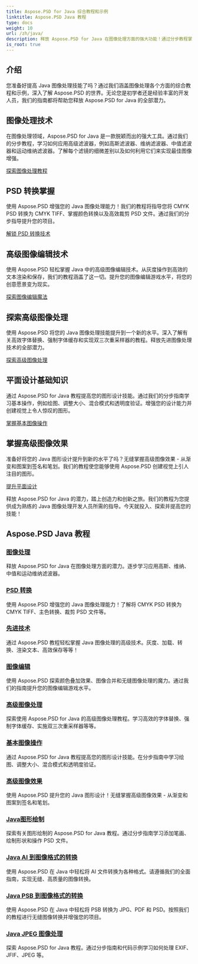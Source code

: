 ```yaml
---
title: Aspose.PSD for Java 综合教程和示例
linktitle: Aspose.PSD Java 教程
type: docs
weight: 10
url: /zh/java/
description: 释放 Aspose.PSD for Java 在图像处理方面的强大功能！通过分步教程掌握高斯、维纳、中值和运动维纳等滤波器。
is_root: true
---
```


## 介绍

您准备好提高 Java 图像处理技能了吗？通过我们涵盖图像处理各个方面的综合教程和示例，深入了解 Aspose.PSD 的世界。无论您是初学者还是经验丰富的开发人员，我们的指南都将帮助您释放 Aspose.PSD for Java 的全部潜力。

## 图像处理技术

在图像处理领域，Aspose.PSD for Java 是一款脱颖而出的强大工具。通过我们的分步教程，学习如何应用高级滤波器，例如高斯滤波器、维纳滤波器、中值滤波器和运动维纳滤波器。了解每个滤镜的细微差别以及如何利用它们来实现最佳图像增强。

[探索图像处理教程](./image-processing/)

## PSD 转换掌握

使用 Aspose.PSD 增强您的 Java 图像处理能力！我们的教程将指导您将 CMYK PSD 转换为 CMYK TIFF、掌握颜色转换以及高效裁剪 PSD 文件。通过我们的分步指导提升您的项目。

[解锁 PSD 转换技术](./psd-conversion/)

## 高级图像编辑技术

使用 Aspose.PSD 轻松掌握 Java 中的高级图像编辑技术。从灰度操作到高效的文本渲染和保存，我们的教程涵盖了这一切。提升您的图像编辑游戏水平，将您的创意愿景变为现实。

[探索图像编辑魔法](./image-editing/)

## 探索高级图像处理

使用 Aspose.PSD 将您的 Java 图像处理技能提升到一个新的水平。深入了解有关高效字体替换、强制字体缓存和实现双三次重采样器的教程。释放先进图像处理技术的全部潜力。

[探索高级图像处理](./advanced-image-manipulation/)

## 平面设计基础知识

通过 Aspose.PSD for Java 教程提高您的图形设计技能。通过我们的分步指南学习基本操作，例如绘图、调整大小、混合模式和透明度验证。增强您的设计能力并创建视觉上令人惊叹的图形。

[掌握基本图像操作](./basic-image-operations/)

## 掌握高级图像效果

准备好将您的 Java 图形设计提升到新的水平了吗？无缝掌握高级图像效果 - 从渐变和图案到签名和笔划。我们的教程使您能够使用 Aspose.PSD 创建视觉上引人注目的图形。

[提升平面设计](./advanced-image-effects/)

释放 Aspose.PSD for Java 的潜力，踏上创造力和创新之旅。我们的教程为您提供成为熟练的 Java 图像处理开发人员所需的指导。今天就投入、探索并提高您的技能！
## Aspose.PSD Java 教程
### [图像处理](./image-processing/)
释放 Aspose.PSD for Java 在图像处理方面的潜力。逐步学习应用高斯、维纳、中值和运动维纳滤波器。
### [PSD 转换](./psd-conversion/)
使用 Aspose.PSD 增强您的 Java 图像处理能力！了解将 CMYK PSD 转换为 CMYK TIFF、主色转换、裁剪 PSD 文件等。 
### [先进技术](./advanced-techniques/)
通过 Aspose.PSD 教程轻松掌握 Java 图像处理的高级技术。灰度、加载、转换、渲染文本、高效保存等等！
### [图像编辑](./image-editing/)
使用 Aspose.PSD 探索颜色叠加效果、图像合并和无缝图像处理的魔力。通过我们的指南提升您的图像编辑游戏水平。
### [高级图像处理](./advanced-image-manipulation/)
探索使用 Aspose.PSD for Java 的高级图像处理教程。学习高效的字体替换、强制字体缓存、实施双三次重采样器等等。
### [基本图像操作](./basic-image-operations/)
通过 Aspose.PSD for Java 教程提高您的图形设计技能。在分步指南中学习绘图、调整大小、混合模式和透明度验证。
### [高级图像效果](./advanced-image-effects/)
使用 Aspose.PSD 提升您的 Java 图形设计！无缝掌握高级图像效果 - 从渐变和图案到签名和笔划。
### [Java图形绘制](./java-graphics-drawing/)
探索有关图形绘制的 Aspose.PSD for Java 教程。通过分步指南学习添加笔画、绘制形状和操作 PSD 文件。
### [Java AI 到图像格式的转换](./java-ai-to-image-format-conversion/)
使用 Aspose.PSD 在 Java 中轻松将 AI 文件转换为各种格式。请遵循我们的全面指南，实现无缝、高质量的图像转换。
### [Java PSB 到图像格式的转换](./java-psb-to-image-format-conversion/)
使用 Aspose.PSD 在 Java 中轻松将 PSB 转换为 JPG、PDF 和 PSD。按照我们的教程进行无缝图像转换并增强您的项目。
### [Java JPEG 图像处理](./java-jpeg-image-processing/)
探索 Aspose.PSD for Java 教程。通过分步指南和代码示例学习如何处理 EXIF、JFIF、JPEG 等。